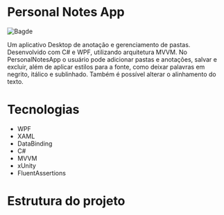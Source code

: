 # Personal Notes App
![Bagde](https://img.shields.io/badge/status-completo...-green)

Um aplicativo Desktop de anotação e gerenciamento de pastas. Desenvolvido com C# e WPF, utilizando arquitetura MVVM.
No PersonalNotesApp o usuário pode adicionar pastas e anotações, salvar e excluir, além de aplicar estilos para a fonte,
como deixar palavras em negrito, itálico e sublinhado. Também é possível alterar o alinhamento do texto.

# Tecnologias
* WPF
* XAML
* DataBinding
* C#
* MVVM
* xUnity
* FluentAssertions

# Estrutura do projeto
